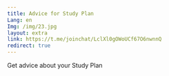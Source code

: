 ```yaml
---
title: Advice for Study Plan
Lang: en
Img: /img/23.jpg
layout: extra
link: https://t.me/joinchat/LclXl0gOWoUCf67O6nwnnQ
redirect: true
---
```

Get advice about your Study Plan
